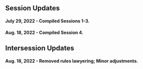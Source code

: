 ## Session Updates

#### July 29, 2022 - Compiled Sessions 1-3.

#### Aug. 18, 2022 - Compiled Session 4. 

## Intersession Updates

#### Aug. 18, 2022 - Removed rules lawyering; Minor adjustments.
